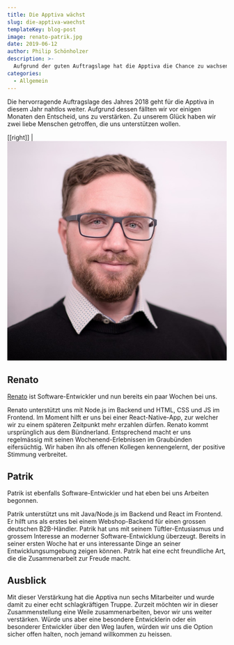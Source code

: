 ```yaml
---
title: Die Apptiva wächst
slug: die-apptiva-waechst
templateKey: blog-post
image: renato-patrik.jpg
date: 2019-06-12
author: Philip Schönholzer
description: >-
  Aufgrund der guten Auftragslage hat die Apptiva die Chance zu wachsen. Mit Renato und Patrik freuen wir uns zwei "Neue" bei uns im Team begrüssen zu dürfen.
categories:
  - Allgemein
---
```


Die hervorragende Auftragslage des Jahres 2018 geht für die Apptiva in diesem Jahr nahtlos weiter. Aufgrund dessen fällten wir vor einigen Monaten den Entscheid, uns zu verstärken. Zu unserem Glück haben wir zwei liebe Menschen getroffen, die uns unterstützen wollen.

[[right]]
|![Renato Wasescha](../../data/employees/images/renato-wasescha.jpg)

## Renato

[Renato](/renato-wasescha) ist Software-Entwickler und nun bereits ein paar Wochen bei uns.

Renato unterstützt uns mit Node.js im Backend und HTML, CSS und JS im Frontend. Im Moment hilft er uns bei einer React-Native-App, zur welcher wir zu einem späteren Zeitpunkt mehr erzahlen dürfen. Renato kommt ursprünglich aus dem Bündnerland. Entsprechend macht er uns regelmässig mit seinen Wochenend-Erlebnissen im Graubünden eifersüchtig. Wir haben ihn als offenen Kollegen kennengelernt, der positive Stimmung verbreitet.

## Patrik

Patrik ist ebenfalls Software-Entwickler und hat eben bei uns Arbeiten begonnen.

Patrik unterstützt uns mit Java/Node.js im Backend und React im Frontend. Er hilft uns als erstes bei einem Webshop-Backend für einen grossen deutschen B2B-Händler. Patrik hat uns mit seinem Tüftler-Entusiasmus und grossem Interesse an moderner Software-Entwicklung überzeugt. Bereits in seiner ersten Woche hat er uns interessante Dinge an seiner Entwicklungsumgebung zeigen können. Patrik hat eine echt freundliche Art, die die Zusammenarbeit zur Freude macht.

## Ausblick

Mit dieser Verstärkung hat die Apptiva nun sechs Mitarbeiter und wurde damit zu einer echt schlagkräftigen Truppe. Zurzeit möchten wir in dieser Zusammenstellung eine Weile zusammenarbeiten, bevor wir uns weiter verstärken. Würde uns aber eine besondere Entwicklerin oder ein besonderer Entwickler über den Weg laufen, würden wir uns die Option sicher offen halten, noch jemand willkommen zu heissen.

